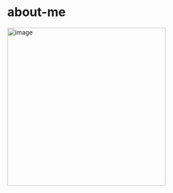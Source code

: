 # about-me

<img width="363" alt="image" src="https://user-images.githubusercontent.com/73040864/214959935-0a0a630a-cd51-4751-83d3-973829d28c25.png">
